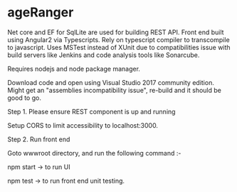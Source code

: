 # ageRanger


Net core and EF for SqlLite are used for building REST API. 
Front end built using Angular2 via Typescripts. Rely on typescript compiler to transcompile to javascript. 
Uses MSTest instead of XUnit due to compatibilities issue with build servers like Jenkins and code analysis tools like Sonarcube.

Requires nodejs and node package manager. 

Download code and open using Visual Studio 2017 community edition. Might get an "assemblies incompatibility issue", re-build 
and it should be good to go.

Step 1. Please ensure REST component is up and running

Setup CORS to limit accessibility to localhost:3000. 

Step 2. Run front end 

Goto wwwroot directory, and run the following command :-

npm start -> to run UI 

npm test -> to run front end unit testing.



